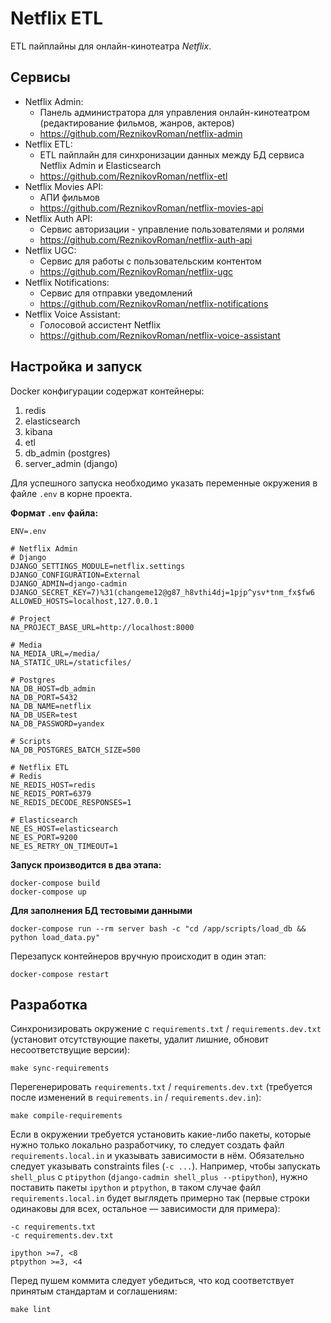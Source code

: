 # Netflix ETL

ETL пайплайны для онлайн-кинотеатра _Netflix_.

## Сервисы
- Netflix Admin:
  - Панель администратора для управления онлайн-кинотеатром (редактирование фильмов, жанров, актеров)
  - https://github.com/ReznikovRoman/netflix-admin
- Netflix ETL:
  - ETL пайплайн для синхронизации данных между БД сервиса Netflix Admin и Elasticsearch
  - https://github.com/ReznikovRoman/netflix-etl
- Netflix Movies API:
  - АПИ фильмов
  - https://github.com/ReznikovRoman/netflix-movies-api
- Netflix Auth API:
  - Сервис авторизации - управление пользователями и ролями
  - https://github.com/ReznikovRoman/netflix-auth-api
- Netflix UGC:
  - Сервис для работы с пользовательским контентом
  - https://github.com/ReznikovRoman/netflix-ugc
- Netflix Notifications:
  - Сервис для отправки уведомлений
  - https://github.com/ReznikovRoman/netflix-notifications
- Netflix Voice Assistant:
  - Голосовой ассистент Netflix
  - https://github.com/ReznikovRoman/netflix-voice-assistant

## Настройка и запуск

Docker конфигурации содержат контейнеры:
1. redis
2. elasticsearch
3. kibana
4. etl
5. db_admin (postgres)
6. server_admin (django)

Для успешного запуска необходимо указать переменные окружения в файле `.env` в корне проекта.

**Формат `.env` файла:**
```dotenv
ENV=.env

# Netflix Admin
# Django
DJANGO_SETTINGS_MODULE=netflix.settings
DJANGO_CONFIGURATION=External
DJANGO_ADMIN=django-cadmin
DJANGO_SECRET_KEY=7)%31(changeme12@g87_h8vthi4dj=1pjp^ysv*tnm_fx$fw6
ALLOWED_HOSTS=localhost,127.0.0.1

# Project
NA_PROJECT_BASE_URL=http://localhost:8000

# Media
NA_MEDIA_URL=/media/
NA_STATIC_URL=/staticfiles/

# Postgres
NA_DB_HOST=db_admin
NA_DB_PORT=5432
NA_DB_NAME=netflix
NA_DB_USER=test
NA_DB_PASSWORD=yandex

# Scripts
NA_DB_POSTGRES_BATCH_SIZE=500

# Netflix ETL
# Redis
NE_REDIS_HOST=redis
NE_REDIS_PORT=6379
NE_REDIS_DECODE_RESPONSES=1

# Elasticsearch
NE_ES_HOST=elasticsearch
NE_ES_PORT=9200
NE_ES_RETRY_ON_TIMEOUT=1
```

**Запуск производится в два этапа:**

```shell
docker-compose build
docker-compose up
```

**Для заполнения БД тестовыми данными**
```shell
docker-compose run --rm server bash -c "cd /app/scripts/load_db && python load_data.py"
```

Перезапуск контейнеров вручную происходит в один этап:

```
docker-compose restart
```

## Разработка
Синхронизировать окружение с `requirements.txt` / `requirements.dev.txt` (установит отсутствующие пакеты, удалит лишние, обновит несоответствущие версии):

```shell
make sync-requirements
```

Перегенерировать `requirements.txt` / `requirements.dev.txt` (требуется после изменений в `requirements.in` / `requirements.dev.in`):

```shell
make compile-requirements
```

Если в окружении требуется установить какие-либо пакеты, которые нужно только локально разработчику, то следует создать файл `requirements.local.in` и указывать зависимости в нём. Обязательно следует указывать constraints files (`-c ...`). Например, чтобы запускать `shell_plus` c `ptipython` (`django-cadmin shell_plus --ptipython`), нужно поставить пакеты `ipython` и `ptpython`, в таком случае файл `requirements.local.in` будет выглядеть примерно так (первые строки одинаковы для всех, остальное — зависимости для примера):

```
-c requirements.txt
-c requirements.dev.txt

ipython >=7, <8
ptpython >=3, <4
```

Перед пушем коммита следует убедиться, что код соответствует принятым стандартам и соглашениям:

```shell
make lint
```
